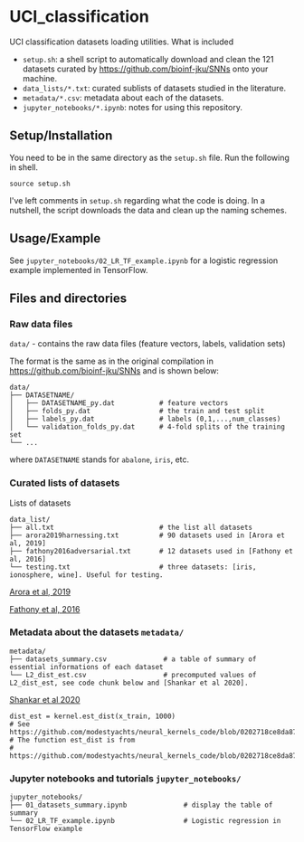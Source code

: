 # UCI_classification

UCI classification datasets loading utilities. What is included 

- `setup.sh`: a shell script to automatically download and clean the 121 datasets curated by https://github.com/bioinf-jku/SNNs onto your machine.
- `data_lists/*.txt`: curated sublists of datasets studied in the literature.
- `metadata/*.csv`: metadata about each of the datasets.
- `jupyter_notebooks/*.ipynb`: notes for using this repository.

## Setup/Installation

You need to be in the same directory as the `setup.sh` file. Run the following in shell.

```
source setup.sh
```

I've left comments in `setup.sh` regarding what the code is doing. In a nutshell, the script downloads the data and clean up the naming schemes.


## Usage/Example

See `jupyter_notebooks/02_LR_TF_example.ipynb` for a logistic regression example implemented in TensorFlow.


## Files and directories


### Raw data files

`data/` - contains the raw data files (feature vectors, labels, validation sets)

The format is the same as in the original compilation in https://github.com/bioinf-jku/SNNs and is shown below:

```
data/
├── DATASETNAME/
│   ├── DATASETNAME_py.dat           # feature vectors
│   ├── folds_py.dat                 # the train and test split
│   ├── labels_py.dat                # labels (0,1,...,num_classes)
│   └── validation_folds_py.dat      # 4-fold splits of the training set
└── ...
```

where `DATASETNAME` stands for `abalone`, `iris`, etc.

### Curated lists of datasets

Lists of datasets

```
data_list/
├── all.txt                          # the list all datasets
├── arora2019harnessing.txt          # 90 datasets used in [Arora et al, 2019]
├── fathony2016adversarial.txt       # 12 datasets used in [Fathony et al, 2016]
└── testing.txt                      # three datasets: [iris, ionosphere, wine]. Useful for testing.
```

[Arora et al, 2019](https://arxiv.org/abs/1910.01663)

[Fathony et al, 2016](https://proceedings.neurips.cc/paper/2016/hash/ad13a2a07ca4b7642959dc0c4c740ab6-Abstract.html)


### Metadata about the datasets `metadata/`

```
metadata/
├── datasets_summary.csv              # a table of summary of essential informations of each dataset
└── L2_dist_est.csv                   # precomputed values of L2_dist_est, see code chunk below and [Shankar et al 2020].
```    

[Shankar et al 2020](http://proceedings.mlr.press/v119/shankar20a/shankar20a.pdf)

```
dist_est = kernel.est_dist(x_train, 1000)
# See https://github.com/modestyachts/neural_kernels_code/blob/0202718ce8da87f7c1682a6fd87f0caeeaba0859/UCI/UCI.py#L80
# The function est_dist is from 
# https://github.com/modestyachts/neural_kernels_code/blob/0202718ce8da87f7c1682a6fd87f0caeeaba0859/UCI/kernel.py
```

### Jupyter notebooks and tutorials `jupyter_notebooks/`


```
jupyter_notebooks/
├── 01_datasets_summary.ipynb              # display the table of summary
└── 02_LR_TF_example.ipynb                 # Logistic regression in TensorFlow example
```

